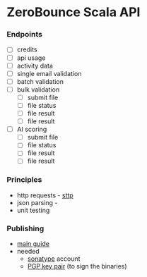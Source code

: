 # ZeroBounce Scala API


### Endpoints
- [ ] credits
- [ ] api usage
- [ ] activity data
- [ ] single email validation
- [ ] batch validation
- [ ] bulk validation
    - [ ] submit file
    - [ ] file status
    - [ ] file result
    - [ ] file result
- [ ] AI scoring
    - [ ] submit file
    - [ ] file status
    - [ ] file result
    - [ ] file result

### Principles
- http requests - [sttp](https://sttp.softwaremill.com/en/stable/)
- json parsing - 
- unit testing

### Publishing

- [main guide](https://docs.scala-lang.org/overviews/contributors/index.html)
- needed
  - [sonatype](https://central.sonatype.org/) account
  - [PGP key pair](https://central.sonatype.org/publish/requirements/gpg/#generating-a-key-pair) (to sign the binaries)

